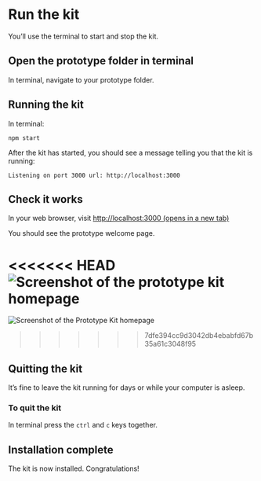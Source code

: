 # Run the kit

You’ll use the terminal to start and stop the kit.

## Open the prototype folder in terminal

In terminal, navigate to your prototype folder.

## Running the kit

In terminal:
```
npm start
```

After the kit has started, you should see a message telling you that the kit is running:
```
Listening on port 3000 url: http://localhost:3000
```

## Check it works

In your web browser, visit <a href="http://localhost:3000" target="_blank">http://localhost:3000 (opens in a new tab)</a>

You should see the prototype welcome page.

<<<<<<< HEAD
![Screenshot of the prototype kit homepage](/public/images/docs/prototype-kit-homepage.png)
=======
![Screenshot of the Prototype Kit homepage](/public/images/docs/prototype-kit-homepage.png)
>>>>>>> 7dfe394cc9d3042db4ebabfd67b35a61c3048f95

## Quitting the kit

It’s fine to leave the kit running for days or while your computer is asleep.

### To quit the kit

In terminal press the `ctrl` and `c` keys together.

## Installation complete

The kit is now installed. Congratulations!

<!-- <a href="../../readme.md" class="button">Return to Getting Started</a> -->
